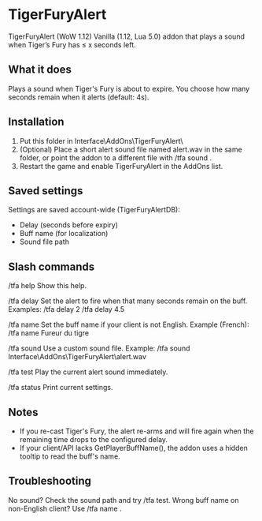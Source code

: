 # TigerFuryAlert

TigerFuryAlert (WoW 1.12)
Vanilla (1.12, Lua 5.0) addon that plays a sound when Tiger’s Fury has ≤ x seconds left.

## What it does

Plays a sound when Tiger's Fury is about to expire. You choose how
many seconds remain when it alerts (default: 4s).

## Installation

1. Put this folder in Interface\AddOns\TigerFuryAlert\
2. (Optional) Place a short alert sound file named alert.wav
   in the same folder, or point the addon to a different file
   with /tfa sound <path>.
3. Restart the game and enable TigerFuryAlert in the AddOns list.

## Saved settings

Settings are saved account-wide (TigerFuryAlertDB):

- Delay (seconds before expiry)
- Buff name (for localization)
- Sound file path

## Slash commands

/tfa help
Show this help.

/tfa delay <seconds>
Set the alert to fire when that many seconds remain on the buff.
Examples:
/tfa delay 2
/tfa delay 4.5

/tfa name <Buff Name>
Set the buff name if your client is not English.
Example (French): /tfa name Fureur du tigre

/tfa sound <path>
Use a custom sound file.
Example: /tfa sound Interface\AddOns\TigerFuryAlert\alert.wav

/tfa test
Play the current alert sound immediately.

/tfa status
Print current settings.

## Notes

- If you re-cast Tiger's Fury, the alert re-arms and will fire again
  when the remaining time drops to the configured delay.
- If your client/API lacks GetPlayerBuffName(), the addon uses a hidden
  tooltip to read the buff's name.

## Troubleshooting

No sound? Check the sound path and try /tfa test.
Wrong buff name on non-English client? Use /tfa name <localized name>.
